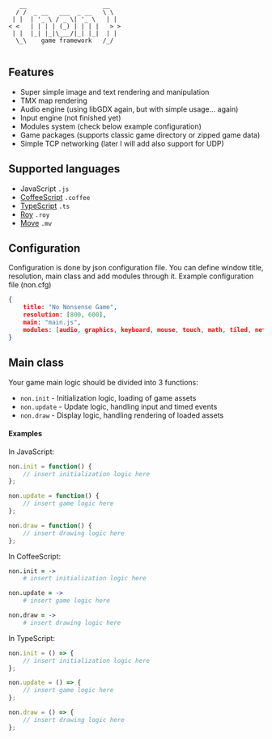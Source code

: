 ```
   __                     __   
  / /  _ __   ___  _ __   \ \  
 | |  | '_ \ / _ \| '_ \   | | 
< <   | | | | (_) | | | |   > >
 | |  |_| |_|\___/|_| |_|  | | 
  \_\    game framework   /_/  
  
```

## Features

* Super simple image and text rendering and manipulation
* TMX map rendering
* Audio engine (using libGDX again, but with simple usage... again)
* Input engine (not finished yet)
* Modules system (check below example configuration)
* Game packages (supports classic game directory or zipped game data)
* Simple TCP networking (later I will add also support for UDP)

## Supported languages

* JavaScript `.js`
* [CoffeeScript](http://coffeescript.org/) `.coffee`
* [TypeScript](http://www.typescriptlang.org/) `.ts`
* [Roy](http://roy.brianmckenna.org/) `.roy`
* [Move](http://movelang.com/) `.mv`

## Configuration

Configuration is done by json configuration file. You can define window title, resolution, main class and add modules through it. Example configuration file (non.cfg)
```json
{
    title: "No Nonsense Game",
    resolution: [800, 600],
    main: "main.js",
    modules: [audio, graphics, keyboard, mouse, touch, math, tiled, network]
}
```

## Main class

Your game main logic should be divided into 3 functions:
* `non.init` - Initialization logic, loading of game assets
* `non.update` - Update logic, handling input and timed events
* `non.draw` - Display logic, handling rendering of loaded assets

#### Examples

In JavaScript:
```javascript
non.init = function() {
	// insert initialization logic here
};

non.update = function() {
	// insert game logic here
};

non.draw = function() {
	// insert drawing logic here
};
```

In CoffeeScript:
```coffeescript
non.init = ->
	# insert initialization logic here

non.update = ->
	# insert game logic here

non.draw = ->
	# insert drawing logic here
```

In TypeScript:
```typescript
non.init = () => {
	// insert initialization logic here
};

non.update = () => {
	// insert game logic here
};

non.draw = () => {
	// insert drawing logic here
};
```
